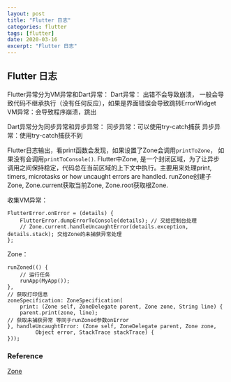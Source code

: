 ```yaml
---
layout: post
title: "Flutter 日志"
categories: flutter
tags: [flutter]
date: 2020-03-16
excerpt: "Flutter 日志"
---
```


## Flutter 日志
Flutter异常分为VM异常和Dart异常：
    Dart异常： 出错不会导致崩溃， 一般会导致代码不继承执行（没有任何反应），如果是界面错误会导致跳转ErrorWidget
    VM异常：会导致程序崩溃，跳出

Dart异常分为同步异常和异步异常：
    同步异常：可以使用try-catch捕获
    异步异常：使用try-catch捕获不到

Flutter日志输出，看print函数会发现，如果设置了Zone会调用`printToZone`， 如果没有会调用`printToConsole()`.
Flutter中Zone, 是一个封闭区域，为了让异步
调用之间保持稳定，代码总在当前区域的上下文中执行。主要用来处理print, timers, microtasks or how uncaught errors are handled.
runZone创建子Zone, Zone.current获取当前Zone, Zone.root获取根Zone.

收集VM异常：

    FlutterError.onError = (details) {
        FlutterError.dumpErrorToConsole(details); // 交给控制台处理
        // Zone.current.handleUncaughtError(details.exception, details.stack); 交给Zone的未捕获异常处理
    };

Zone：

    runZoned(() {
        // 运行任务
        runApp(MyApp());
    },
    // 获取打印信息
    zoneSpecification: ZoneSpecification(
        print: (Zone self, ZoneDelegate parent, Zone zone, String line) {
        parent.print(zone, line);
    // 获取未捕获异常 等同于runZoned参数onError
    }, handleUncaughtError: (Zone self, ZoneDelegate parent, Zone zone,
             Object error, StackTrace stackTrace) {
    }));

### Reference
[Zone](https://api.flutter.dev/flutter/dart-async/Zone-class.html)
